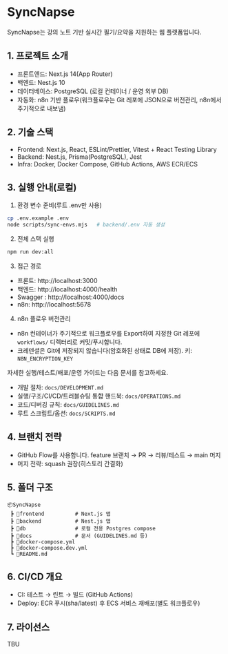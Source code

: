 # SyncNapse

SyncNapse는 강의 노트 기반 실시간 필기/요약을 지원하는 웹 플랫폼입니다.

## 1. 프로젝트 소개

- 프론트엔드: Next.js 14(App Router)
- 백엔드: Nest.js 10
- 데이터베이스: PostgreSQL (로컬 컨테이너 / 운영 외부 DB)
- 자동화: n8n 기반 플로우(워크플로우는 Git 레포에 JSON으로 버전관리, n8n에서 주기적으로 내보냄)

## 2. 기술 스택

- Frontend: Next.js, React, ESLint/Prettier, Vitest + React Testing Library
- Backend: Nest.js, Prisma(PostgreSQL), Jest
- Infra: Docker, Docker Compose, GitHub Actions, AWS ECR/ECS

## 3. 실행 안내(로컬)

1) 환경 변수 준비(루트 .env만 사용)
```bash
cp .env.example .env
node scripts/sync-envs.mjs   # backend/.env 자동 생성
```

2) 전체 스택 실행
```bash
npm run dev:all
```

3) 접근 경로
- 프론트: http://localhost:3000
- 백엔드: http://localhost:4000/health
- Swagger : http://localhost:4000/docs
- n8n: http://localhost:5678

4) n8n 플로우 버전관리
- n8n 컨테이너가 주기적으로 워크플로우를 Export하여 지정한 Git 레포에 `workflows/` 디렉터리로 커밋/푸시합니다.
- 크레덴셜은 Git에 저장되지 않습니다(암호화된 상태로 DB에 저장). 키: `N8N_ENCRYPTION_KEY`

자세한 실행/테스트/배포/운영 가이드는 다음 문서를 참고하세요.

- 개발 절차: `docs/DEVELOPMENT.md`
- 실행/구조/CI/CD/트러블슈팅 통합 핸드북: `docs/OPERATIONS.md`
- 코드/디버깅 규칙: `docs/GUIDELINES.md`
- 루트 스크립트/옵션: `docs/SCRIPTS.md`

## 4. 브랜치 전략

- GitHub Flow를 사용합니다. feature 브랜치 → PR → 리뷰/테스트 → main 머지
- 머지 전략: squash 권장(히스토리 간결화)

## 5. 폴더 구조

```
📦SyncNapse
 ┣ 📂frontend          # Next.js 앱
 ┣ 📂backend           # Nest.js 앱
 ┣ 📂db                # 로컬 전용 Postgres compose
 ┣ 📂docs              # 문서 (GUIDELINES.md 등)
 ┣ 📜docker-compose.yml
 ┣ 📜docker-compose.dev.yml
 ┗ 📜README.md
```

## 6. CI/CD 개요

- CI: 테스트 → 린트 → 빌드 (GitHub Actions)
- Deploy: ECR 푸시(sha/latest) 후 ECS 서비스 재배포(별도 워크플로우)

## 7. 라이선스

TBU
